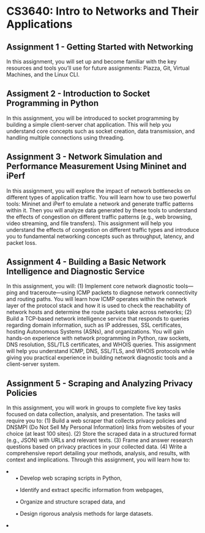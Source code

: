 # CS3640: Intro to Networks and Their Applications

## Assignment 1 - Getting Started with Networking
In this assignment, you will set up and become familiar with the key resources and
tools you’ll use for future assignments: Piazza, Git, Virtual Machines, and the Linux CLI.

## Assigment 2 - Introduction to Socket Programming in Python
In this assignment, you will be introduced to socket programming by building a
simple client-server chat application. This will help you understand core concepts such as socket
creation, data transmission, and handling multiple connections using threading.

## Assignment 3 - Network Simulation and Performance Measurement Using Mininet and iPerf
In this assignment, you will explore the impact of network bottlenecks on different
types of application traffic. You will learn how to use two powerful tools: Mininet and iPerf to
emulate a network and generate traffic patterns within it. Then you will analyze data generated
by these tools to understand the effects of congestion on different traffic patterns (e.g., web
browsing, video streaming, and file transfers). This assignment will help you understand the effects
of congestion on different traffic types and introduce you to fundamental networking concepts
such as throughput, latency, and packet loss.

## Assignment 4 - Building a Basic Network Intelligence and Diagnostic Service
In this assignment, you will: (1) Implement core network diagnostic tools—ping
and traceroute—using ICMP packets to diagnose network connectivity and routing paths. You
will learn how ICMP operates within the network layer of the protocol stack and how it is used to
check the reachability of network hosts and determine the route packets take across networks;
(2) Build a TCP-based network intelligence service that responds to queries regarding domain
information, such as IP addresses, SSL certificates, hosting Autonomous Systems (ASNs), and
organizations. You will gain hands-on experience with network programming in Python, raw
sockets, DNS resolution, SSL/TLS certificates, and WHOIS queries. This assignment will help you
understand ICMP, DNS, SSL/TLS, and WHOIS protocols while giving you practical experience in
building network diagnostic tools and a client-server system.

## Assignment 5 - Scraping and Analyzing Privacy Policies
In this assignment, you will work in groups to complete five key tasks focused on data collection,
analysis, and presentation. The tasks will require you to:
(1) Build a web scraper that collects privacy policies and DNSMPI (Do Not Sell My Personal
Information) links from websites of your choice (at least 100 sites).
(2) Store the scraped data in a structured format (e.g., JSON) with URLs and relevant texts.
(3) Frame and answer research questions based on privacy practices in your collected data.
(4) Write a comprehensive report detailing your methods, analysis, and results, with context
and implications.
Through this assignment, you will learn how to: 
<li>
<ul> • Develop web scraping scripts in Python,</ul>
<ul>• Identify and extract specific information from webpages, </ul>
<ul>• Organize and structure scraped data, and </ul>
<ul>• Design rigorous analysis methods for large datasets. </ul>
<li>